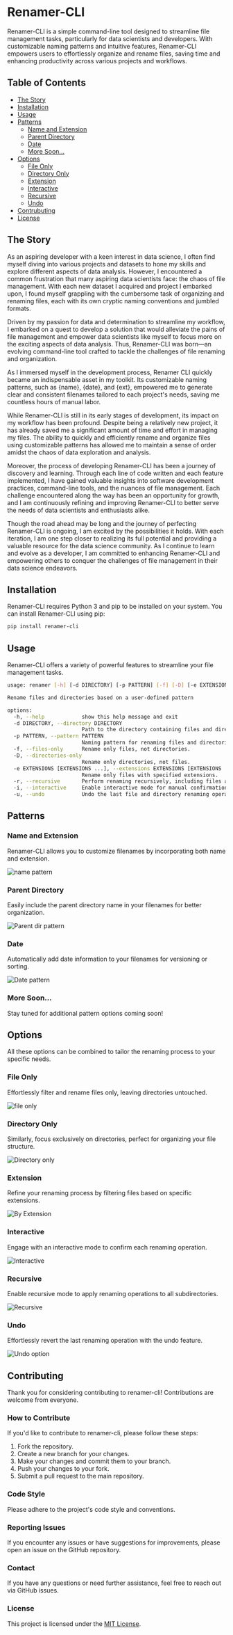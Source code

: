 # Renamer-CLI

Renamer-CLI is a simple command-line tool designed to streamline file management tasks, particularly for data scientists and developers. With customizable naming patterns and intuitive features, Renamer-CLI empowers users to effortlessly organize and rename files, saving time and enhancing productivity across various projects and workflows.

## Table of Contents

- [The Story](#the-story)
- [Installation](#installation)
- [Usage](#usage)
- [Patterns](#patterns)
  - [Name and Extension](#name-and-extension)
  - [Parent Directory](#parent-directory)
  - [Date](#date)
  - [More Soon...](#more-soon)
- [Options](#options)
  - [File Only](#file-only)
  - [Directory Only](#directory-only)
  - [Extension](#extension)
  - [Interactive](#interactive)
  - [Recursive](#recursive)
  - [Undo](#undo)
- [Contrubuting](#contrubuting)
- [License](#license)


## The Story

As an aspiring developer with a keen interest in data science, I often find myself diving into various projects and datasets to hone my skills and explore different aspects of data analysis. However, I encountered a common frustration that many aspiring data scientists face: the chaos of file management. With each new dataset I acquired and project I embarked upon, I found myself grappling with the cumbersome task of organizing and renaming files, each with its own cryptic naming conventions and jumbled formats.

Driven by my passion for data and determination to streamline my workflow, I embarked on a quest to develop a solution that would alleviate the pains of file management and empower data scientists like myself to focus more on the exciting aspects of data analysis. Thus, Renamer-CLI was born—an evolving command-line tool crafted to tackle the challenges of file renaming and organization.

As I immersed myself in the development process, Renamer CLI quickly became an indispensable asset in my toolkit. Its customizable naming patterns, such as {name}, {date}, and {ext}, empowered me to generate clear and consistent filenames tailored to each project's needs, saving me countless hours of manual labor.

While Renamer-CLI is still in its early stages of development, its impact on my workflow has been profound. Despite being a relatively new project, it has already saved me a significant amount of time and effort in managing my files. The ability to quickly and efficiently rename and organize files using customizable patterns has allowed me to maintain a sense of order amidst the chaos of data exploration and analysis.

Moreover, the process of developing Renamer-CLI has been a journey of discovery and learning. Through each line of code written and each feature implemented, I have gained valuable insights into software development practices, command-line tools, and the nuances of file management. Each challenge encountered along the way has been an opportunity for growth, and I am continuously refining and improving Renamer-CLI to better serve the needs of data scientists and enthusiasts alike.

Though the road ahead may be long and the journey of perfecting Renamer-CLI is ongoing, I am excited by the possibilities it holds. With each iteration, I am one step closer to realizing its full potential and providing a valuable resource for the data science community. As I continue to learn and evolve as a developer, I am committed to enhancing Renamer-CLI and empowering others to conquer the challenges of file management in their data science endeavors.

## Installation

Renamer-CLI requires Python 3 and pip to be installed on your system. You can install Renamer-CLI using pip:

```bash
pip install renamer-cli
```

## Usage

Renamer-CLI offers a variety of powerful features to streamline your file management tasks.

```bash
usage: renamer [-h] [-d DIRECTORY] [-p PATTERN] [-f] [-D] [-e EXTENSIONS [EXTENSIONS ...]] [-r] [-i] [-u]

Rename files and directories based on a user-defined pattern

options:
  -h, --help            show this help message and exit
  -d DIRECTORY, --directory DIRECTORY
                        Path to the directory containing files and directories to be renamed.
  -p PATTERN, --pattern PATTERN
                        Naming pattern for renaming files and directories. Use placeholders like {name}, {parent}, {date}, etc.
  -f, --files-only      Rename only files, not directories.
  -D, --directories-only
                        Rename only directories, not files.
  -e EXTENSIONS [EXTENSIONS ...], --extensions EXTENSIONS [EXTENSIONS ...]
                        Rename only files with specified extensions.
  -r, --recursive       Perform renaming recursively, including files and directories in subdirectories.
  -i, --interactive     Enable interactive mode for manual confirmation of each renaming operation.
  -u, --undo            Undo the last file and directory renaming operation.
```

## Patterns
### Name and Extension
Renamer-CLI allows you to customize filenames by incorporating both name and extension.

![name pattern](https://vhs.charm.sh/vhs-676KFAPndNosYsiLl08LCx.gif)
### Parent Directory
Easily include the parent directory name in your filenames for better organization.

![Parent dir pattern](https://vhs.charm.sh/vhs-4AftDGmSpPmgG6lORmjZpC.gif)
### Date
Automatically add date information to your filenames for versioning or sorting.

![Date pattern](https://vhs.charm.sh/vhs-qTd4h572QERwN3p40jvkA.gif)
### More Soon...
Stay tuned for additional pattern options coming soon!

## Options
All these options can be combined to tailor the renaming process to your specific needs.
### File Only
Effortlessly filter and rename files only, leaving directories untouched.

![file only](https://vhs.charm.sh/vhs-5Z4qERUhcpkwNnVST69jbX.gif)
### Directory Only
Similarly, focus exclusively on directories, perfect for organizing your file structure.

![Directory only](https://vhs.charm.sh/vhs-4eiqzUYTf0WM9ywJCEG1Cy.gif)
### Extension
Refine your renaming process by filtering files based on specific extensions.

![By Extension](https://vhs.charm.sh/vhs-1sxy0n14iZ5JqZ1YmTE8Vm.gif)
### Interactive
Engage with an interactive mode to confirm each renaming operation.

![Interactive](https://vhs.charm.sh/vhs-5bPRwcmAeAIzqFWxfgSESf.gif)
### Recursive
Enable recursive mode to apply renaming operations to all subdirectories.

![Recursive](https://vhs.charm.sh/vhs-4fSMdws4HLBvGhAWIq3Qh0.gif)
### Undo
Effortlessly revert the last renaming operation with the undo feature.

![Undo option](https://vhs.charm.sh/vhs-4ngOm4nTPNHrdjOC8tKPjR.gif)


## Contributing

Thank you for considering contributing to renamer-cli! Contributions are welcome from everyone.

### How to Contribute

If you'd like to contribute to renamer-cli, please follow these steps:

1. Fork the repository.
2. Create a new branch for your changes.
3. Make your changes and commit them to your branch.
4. Push your changes to your fork.
5. Submit a pull request to the main repository.

### Code Style

Please adhere to the project's code style and conventions.

### Reporting Issues

If you encounter any issues or have suggestions for improvements, please open an issue on the GitHub repository.

### Contact

If you have any questions or need further assistance, feel free to reach out via GitHub issues.

### License

This project is licensed under the [MIT License](LICENSE).